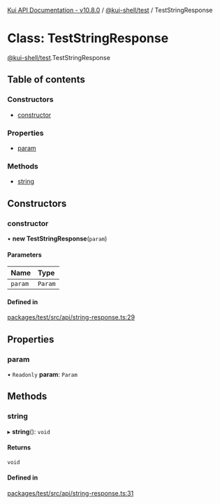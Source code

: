 [Kui API Documentation - v10.8.0](../README.md) / [@kui-shell/test](../modules/kui_shell_test.md) / TestStringResponse

# Class: TestStringResponse

[@kui-shell/test](../modules/kui_shell_test.md).TestStringResponse

## Table of contents

### Constructors

- [constructor](kui_shell_test.TestStringResponse.md#constructor)

### Properties

- [param](kui_shell_test.TestStringResponse.md#param)

### Methods

- [string](kui_shell_test.TestStringResponse.md#string)

## Constructors

### constructor

• **new TestStringResponse**(`param`)

#### Parameters

| Name    | Type    |
| :------ | :------ |
| `param` | `Param` |

#### Defined in

[packages/test/src/api/string-response.ts:29](https://github.com/kubernetes-sigs/kui/blob/kui/packages/test/src/api/string-response.ts#L29)

## Properties

### param

• `Readonly` **param**: `Param`

## Methods

### string

▸ **string**(): `void`

#### Returns

`void`

#### Defined in

[packages/test/src/api/string-response.ts:31](https://github.com/kubernetes-sigs/kui/blob/kui/packages/test/src/api/string-response.ts#L31)
